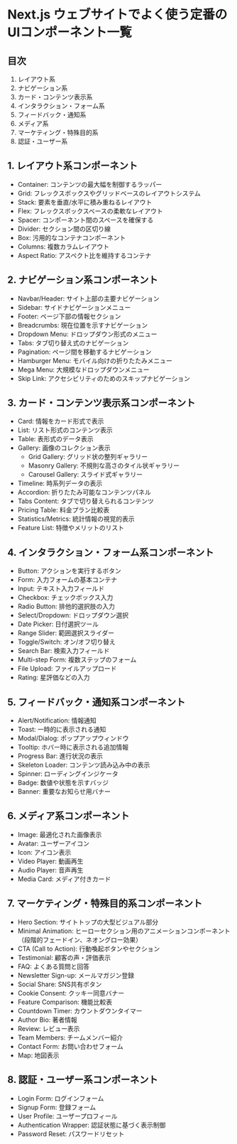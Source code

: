 # Next.js ウェブサイトでよく使う定番のUIコンポーネント一覧

## 目次

1. レイアウト系
2. ナビゲーション系
3. カード・コンテンツ表示系
4. インタラクション・フォーム系
5. フィードバック・通知系
6. メディア系
7. マーケティング・特殊目的系
8. 認証・ユーザー系

## 1. レイアウト系コンポーネント

- Container: コンテンツの最大幅を制御するラッパー
- Grid: フレックスボックスやグリッドベースのレイアウトシステム
- Stack: 要素を垂直/水平に積み重ねるレイアウト
- Flex: フレックスボックスベースの柔軟なレイアウト
- Spacer: コンポーネント間のスペースを確保する
- Divider: セクション間の区切り線
- Box: 污用的なコンテナコンポーネント
- Columns: 複数カラムレイアウト
- Aspect Ratio: アスペクト比を維持するコンテナ

## 2. ナビゲーション系コンポーネント

- Navbar/Header: サイト上部の主要ナビゲーション
- Sidebar: サイドナビゲーションメニュー
- Footer: ページ下部の情報セクション
- Breadcrumbs: 現在位置を示すナビゲーション
- Dropdown Menu: ドロップダウン形式のメニュー
- Tabs: タブ切り替え式のナビゲーション
- Pagination: ページ間を移動するナビゲーション
- Hamburger Menu: モバイル向けの折りたたみメニュー
- Mega Menu: 大規模なドロップダウンメニュー
- Skip Link: アクセシビリティのためのスキップナビゲーション

## 3. カード・コンテンツ表示系コンポーネント

- Card: 情報をカード形式で表示
- List: リスト形式のコンテンツ表示
- Table: 表形式のデータ表示
- Gallery: 画像のコレクション表示
  - Grid Gallery: グリッド状の整列ギャラリー
  - Masonry Gallery: 不規則な高さのタイル状ギャラリー
  - Carousel Gallery: スライド式ギャラリー
- Timeline: 時系列データの表示
- Accordion: 折りたたみ可能なコンテンツパネル
- Tabs Content: タブで切り替えられるコンテンツ
- Pricing Table: 料金プラン比較表
- Statistics/Metrics: 統計情報の視覚的表示
- Feature List: 特徴やメリットのリスト

## 4. インタラクション・フォーム系コンポーネント

- Button: アクションを実行するボタン
- Form: 入力フォームの基本コンテナ
- Input: テキスト入力フィールド
- Checkbox: チェックボックス入力
- Radio Button: 排他的選択肢の入力
- Select/Dropdown: ドロップダウン選択
- Date Picker: 日付選択ツール
- Range Slider: 範囲選択スライダー
- Toggle/Switch: オン/オフ切り替え
- Search Bar: 検索入力フィールド
- Multi-step Form: 複数ステップのフォーム
- File Upload: ファイルアップロード
- Rating: 星評価などの入力

## 5. フィードバック・通知系コンポーネント

- Alert/Notification: 情報通知
- Toast: 一時的に表示される通知
- Modal/Dialog: ポップアップウィンドウ
- Tooltip: ホバー時に表示される追加情報
- Progress Bar: 進行状況の表示
- Skeleton Loader: コンテンツ読み込み中の表示
- Spinner: ローディングインジケータ
- Badge: 数値や状態を示すバッジ
- Banner: 重要なお知らせ用バナー

## 6. メディア系コンポーネント

- Image: 最適化された画像表示
- Avatar: ユーザーアイコン
- Icon: アイコン表示
- Video Player: 動画再生
- Audio Player: 音声再生
- Media Card: メディア付きカード

## 7. マーケティング・特殊目的系コンポーネント

- Hero Section: サイトトップの大型ビジュアル部分
- Minimal Animation: ヒーローセクション用のアニメーションコンポーネント（段階的フェードイン、ネオングロー効果）
- CTA (Call to Action): 行動喚起ボタンやセクション
- Testimonial: 顧客の声・評価表示
- FAQ: よくある質問と回答
- Newsletter Sign-up: メールマガジン登録
- Social Share: SNS共有ボタン
- Cookie Consent: クッキー同意バナー
- Feature Comparison: 機能比較表
- Countdown Timer: カウントダウンタイマー
- Author Bio: 著者情報
- Review: レビュー表示
- Team Members: チームメンバー紹介
- Contact Form: お問い合わせフォーム
- Map: 地図表示

## 8. 認証・ユーザー系コンポーネント

- Login Form: ログインフォーム
- Signup Form: 登録フォーム
- User Profile: ユーザープロフィール
- Authentication Wrapper: 認証状態に基づく表示制御
- Password Reset: パスワードリセット
